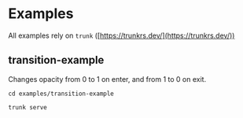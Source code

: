 # Examples

All examples rely on `trunk` ([https://trunkrs.dev/](https://trunkrs.dev/))

## transition-example

Changes opacity from 0 to 1 on enter, and from 1 to 0 on exit.

```
cd examples/transition-example

trunk serve
```
